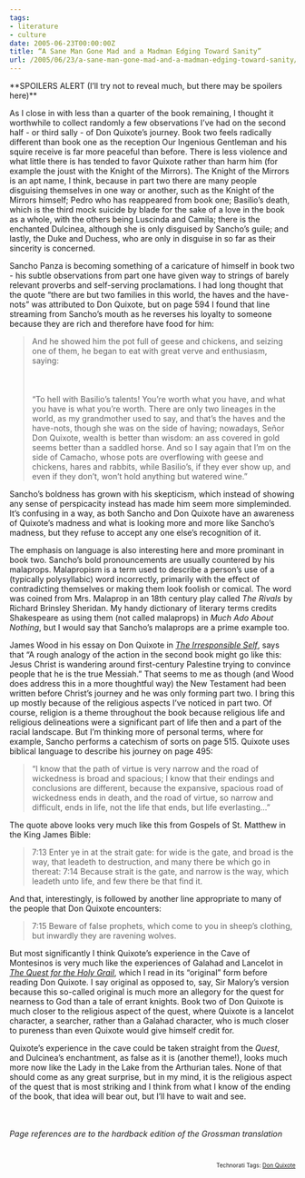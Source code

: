 ```yaml
---
tags:
- literature
- culture
date: 2005-06-23T00:00:00Z
title: “A Sane Man Gone Mad and a Madman Edging Toward Sanity”
url: /2005/06/23/a-sane-man-gone-mad-and-a-madman-edging-toward-sanity/
---
```


<p>
**SPOILERS ALERT (I&#8217;ll try not to reveal much, but there may be spoilers here)**
<br />
</p><p>
As I close in with less than a quarter of the book remaining, I thought it worthwhile to collect randomly a few observations I&#8217;ve had on the second half - or third sally - of Don Quixote&#8217;s journey. Book two feels radically different than book one as the reception Our Ingenious Gentleman and his squire receive is far more peaceful than before. There is less violence and what little there is has tended to favor Quixote rather than harm him (for example the joust with the Knight of the Mirrors). The Knight of the Mirrors is an apt name, I think, because in part two there are many people disguising themselves in one way or another, such as the Knight of the Mirrors himself; Pedro who has reappeared from book one; Basilio&#8217;s death, which is the third mock suicide by blade for the sake of a love in the book as a whole, with the others being Luscinda and Camila; there is the enchanted Dulcinea, although she is only disguised by Sancho&#8217;s guile; and lastly, the Duke and Duchess, who are only in disguise in so far as their sincerity is concerned.
<br />
</p><p>
Sancho Panza is becoming something of a caricature of himself in book two - his subtle observations from part one have given way to strings of barely relevant proverbs and self-serving proclamations. I had long thought that the quote &#8220;there are but two families in this world, the haves and the have-nots&#8221; was attributed to Don Quixote, but on page 594 I found that line streaming from Sancho&#8217;s mouth as he reverses his loyalty to someone because they are rich and therefore have food for him:
<br />
</p><blockquote><p>
And he showed him the pot full of geese and chickens, and seizing one of them, he began to eat with great verve and enthusiasm, saying:
<br />
<br />
<br />
<br />&#8220;To hell with Basilio&#8217;s talents! You&#8217;re worth what you have, and what you have is what you&#8217;re worth. There are only two lineages in the world, as my grandmother used to say, and that&#8217;s the haves and the have-nots, though she was on the side of having; nowadays, Se&#241;or Don Quixote, wealth is better than wisdom: an ass covered in gold seems better than a saddled horse. And so I say again that I&#8217;m on the side of Camacho, whose pots are overflowing with geese and chickens, hares and rabbits, while Basilio&#8217;s, if they ever show up, and even if they don&#8217;t, won&#8217;t hold anything but watered wine.&#8221;
<br />
</p></blockquote><p>
Sancho&#8217;s boldness has grown with his skepticism, which instead of showing any sense of perspicacity instead has made him seem more simpleminded. It&#8217;s confusing in a way, as both Sancho and Don Quixote have an awareness of Quixote&#8217;s madness and what is looking more and more like Sancho&#8217;s madness, but they refuse to accept any one else&#8217;s recognition of it.
<br />
</p><p>
The emphasis on language is also interesting here and more prominant in book two. Sancho&#8217;s bold pronouncements are usually countered by his malaprops. Malapropism is a term used to describe a person&#8217;s use of a (typically polysyllabic) word incorrectly, primarily with the effect of contradicting themselves or making them look foolish or comical. The word was coined from Mrs. Malaprop in an 18th century play called <em>The Rivals</em> by Richard Brinsley Sheridan. My handy dictionary of literary terms credits Shakespeare as using them (not called malaprops) in <em>Much Ado About Nothing</em>, but I would say that Sancho&#8217;s malaprops are a prime example too.
<br />
</p><p>
James Wood in his essay on Don Quixote in <em><a href="http://www.amazon.com/exec/obidos/redirect?tag=bookenompolic-20%26link_code=xm2%26camp=2025%26creative=165953%26path=http://www.amazon.com/gp/redirect.html%253fASIN=0374177376%2526tag=bookenompolic-20%2526lcode=xm2%2526cID=2025%2526ccmID=165953%2526location=/o/ASIN/0374177376%25253FSubscriptionId=02ZH6J1W0649DTNS6002" class="floatimgleft" id="2025%2526ccmID=165953%2526location=/o/ASIN/0374177376%25253FSubscriptionId=02ZH6J1W0649DTNS6002">The Irresponsible Self</a></em>, says that &#8220;A rough analogy of the action in the second book might go like this: Jesus Christ is wandering around first-century Palestine trying to convince people that he is the true Messiah.&#8221; That seems to me as though (and Wood does address this in a more thoughtful way) the New Testament had been written before Christ&#8217;s journey and he was only forming part two. I bring this up mostly because of the religious aspects I&#8217;ve noticed in part two. Of course, religion is a theme throughout the book because religious life and religious delineations were a significant part of life then and a part of the racial landscape. But I&#8217;m thinking more of personal terms, where for example, Sancho performs a catechism of sorts on page 515. Quixote uses biblical language to describe his journey on page 495:
<br />
</p><blockquote><p>
&#8220;I know that the path of virtue is very narrow and the road of wickedness is broad and spacious; I know that their endings and conclusions are different, because the expansive, spacious road of wickedness ends in death, and the road of virtue, so narrow and difficult, ends in life, not the life that ends, but life everlasting...&#8221;
<br />
</p></blockquote><p>
The quote above looks very much like this from Gospels of St. Matthew in the King James Bible:
<br />
</p><blockquote><p>
7:13 Enter ye in at the strait gate: for wide is the gate, and broad is the way, that leadeth to destruction, and many there be which go in thereat: 7:14 Because strait is the gate, and narrow is the way, which leadeth unto life, and few there be that find it.
<br />
</p></blockquote><p>
And that, interestingly, is followed by another line appropriate to many of the people that Don Quixote encounters:
<br />
</p><blockquote><p>
7:15 Beware of false prophets, which come to you in sheep&#8217;s clothing, but inwardly they are ravening wolves.
<br />
</p></blockquote><p>
But most significantly I think Quixote&#8217;s experience in the Cave of Montesinos is very much like the experiences of Galahad and Lancelot in <em><a href="http://www.amazon.com/exec/obidos/redirect?tag=bookenompolic-20%26link_code=xm2%26camp=2025%26creative=165953%26path=http://www.amazon.com/gp/redirect.html%253fASIN=0140442200%2526tag=bookenompolic-20%2526lcode=xm2%2526cID=2025%2526ccmID=165953%2526location=/o/ASIN/0140442200%25253FSubscriptionId=02ZH6J1W0649DTNS6002" class="floatimgleft" id="2025%2526ccmID=165953%2526location=/o/ASIN/0140442200%25253FSubscriptionId=02ZH6J1W0649DTNS6002">The Quest for the Holy Grail</a></em>, which I read in its &#8220;original&#8221; form before reading Don Quixote. I say original as opposed to, say, Sir Malory&#8217;s version because this so-called original is much more an allegory for the quest for nearness to God than a tale of errant knights. Book two of Don Quixote is much closer to the religious aspect of the quest, where Quixote is a lancelot character, a searcher, rather than a Galahad character, who is much closer to pureness than even Quixote would give himself credit for.
<br />
</p><p>
Quixote&#8217;s experience in the cave could be taken straight from the <em>Quest</em>, and Dulcinea&#8217;s enchantment, as false as it is (another theme!), looks much more now like the Lady in the Lake from the Arthurian tales. None of that should come as any great surprise, but in my mind, it is the religious aspect of the quest that is most striking and I think from what I know of the ending of the book, that idea will bear out, but I&#8217;ll have to wait and see.
<br />
</p><p>
<img src="http://www.chekhovsmistress.com/images/spacer-3.gif" height="1" width="1" border="0" hspace="25" vspace="10" alt="Spacer-3" />
<br />
</p><p>
<em>Page references are to the hardback edition of the Grossman translation</em>
<br />
</p>
<br />
<!-- technorati tags start --><p style="text-align:right;font-size:10px">Technorati Tags: <a href="http://technorati.com/tag/Don Quixote" rel="tag">Don Quixote</a></p><!-- technorati tags end -->

